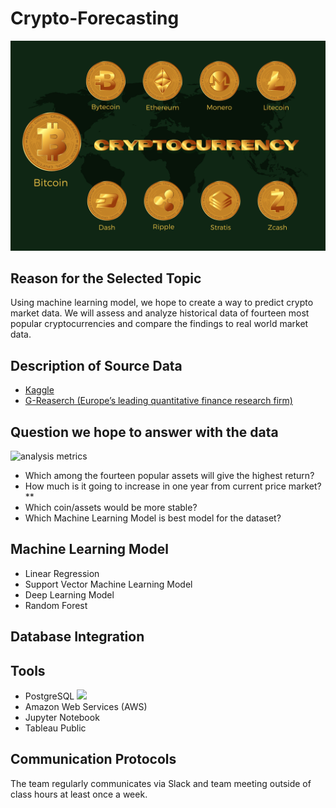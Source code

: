 # Crypto-Forecasting
![](Images/cryptocurrency-6791069_1280.png)

## Reason for the Selected Topic
Using machine learning model, we hope to create a way to predict crypto market data. We will assess and analyze historical data of fourteen most popular cryptocurrencies and compare the findings to real world market data.

## Description of Source Data
- [Kaggle](https://www.kaggle.com/competitions/g-research-crypto-forecasting/data) 
- [G-Reaserch (Europe’s leading quantitative finance research firm)](https://www.gresearch.co.uk/)

## Question we hope to answer with the data
![analysis metrics](https://user-images.githubusercontent.com/107179765/197721081-94517e80-0406-445b-be75-dadd195f5fb7.png)
- Which among the fourteen popular assets will give the highest return?
- How much is it going to increase in one year from current price market?**
- Which coin/assets would be more stable?
- Which Machine Learning Model is best model for the dataset?

## Machine Learning Model
- Linear Regression 
- Support Vector Machine Learning Model
- Deep Learning Model
- Random Forest

## Database Integration

## Tools
- PostgreSQL <img src="https://cdn.jsdelivr.net/gh/devicons/devicon/icons/postgresql/postgresql-original-wordmark.svg" />
- Amazon Web Services (AWS)
- Jupyter Notebook
- Tableau Public

## Communication Protocols
The team regularly communicates via Slack and team meeting outside of class hours at least once a week.


